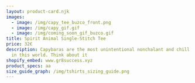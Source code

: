 ```yaml
---
layout: product-card.njk
images:
  - image: /img/capy_tee_buzco_front.png
  - image: /img/capy_gif.gif
  - image: /img/coming_soon_gif_buzco.gif
title: Spirit Animal Single-Stitch Tee
price: 32€
description: Capybaras are the most unintentional nonchalant and chill creatures
  in this world. Think about it
shopify_embed: www.gr8success.xyz
product_specs: aa
size_guide_graph: /img/tshirts_sizing_guide.png
---
```

